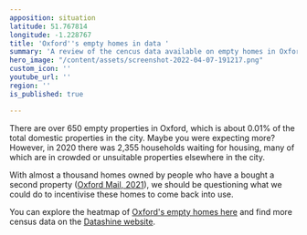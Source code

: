 ```yaml
---
apposition: situation
latitude: 51.767814
longitude: -1.228767
title: 'Oxford''s empty homes in data '
summary: 'A review of the cencus data available on empty homes in Oxford '
hero_image: "/content/assets/screenshot-2022-04-07-191217.png"
custom_icon: ''
youtube_url: ''
region: ''
is_published: true

---
```

There are over 650 empty properties in Oxford, which is about 0.01% of the total domestic properties in the city. Maybe you were expecting more? However, in 2020 there was 2,355 households waiting for housing, many of which are in crowded or unsuitable properties elsewhere in the city.

With almost a thousand homes owned by people who have a bought a second property ([Oxford Mail, 2021](https://www.oxfordmail.co.uk/news/19542521.revealed-937-second-homes-oxford/)), we should be questioning what we could do to incentivise these homes to come back into use.

You can explore the heatmap of [Oxford's empty homes here](https://gcp-europe-west1.app.carto.com/map/7e2df860-c84d-4797-a838-a61afad8d144) and find more census data on the [Datashine website](https://datashine.org.uk/#table=QS408EW&col=QS408EW0002&ramp=RdYlGn&layers=BTTT&zoom=12&lon=-1.2370&lat=51.7507).